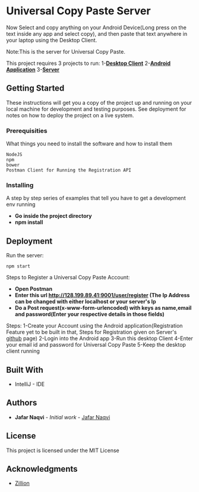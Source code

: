 # Universal Copy Paste Server

Now Select and copy anything on your Android Device(Long press on the text inside any app and select copy), and then paste
that text anywhere in your laptop using the Desktop Client.

Note:This is the server  for Universal Copy Paste.

This project requires 3 projects to run:
1-**[Desktop Client](https://github.com/naqvijafar91/universalcopydesktopclient)**
2-**[Android Application](https://github.com/naqvijafar91/universalcopyandroidclient)**
3-**[Server](https://github.com/naqvijafar91/unviersalcopyserver)**

## Getting Started

These instructions will get you a copy of the project up and running on your local machine for development and testing purposes. See deployment for notes on how to deploy the project on a live system.

### Prerequisities

What things you need to install the software and how to install them

```
NodeJS
npm
bower
Postman Client for Running the Registration API
```

### Installing

A step by step series of examples that tell you have to get a development env running


* **Go inside the project directory**
* **npm install**
## Deployment

Run the server:


```
npm start
```

Steps to Register a Universal Copy Paste Account:
* **Open Postman**
* **Enter this url http://128.199.89.41:9001/user/register (The Ip Address can be changed with either localhost or your server's Ip**
* **Do a Post request(x-www-form-urlencoded) with keys as name,email and password(Enter your respective details in those fields)**

Steps:
1-Create your Account using the Android application(Registration Feature yet to be built in that, Steps for Registration given on
Server's [github]() page)
2-Login into the Android app
3-Run this desktop Client
4-Enter your email id and password for Universal Copy Paste
5-Keep the desktop client running



## Built With

* IntelliJ - IDE


## Authors

* **Jafar Naqvi** - *Initial work* - [Jafar Naqvi](https://github.com/naqvijafar91)


## License

This project is licensed under the MIT License

## Acknowledgments

* [Zillion](http://zillion.io)
